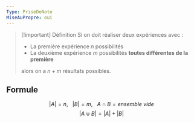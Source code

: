 ```yaml
---
Type: PriseDeNote
MiseAuPropre: oui
---
```


>[!important] Définition
>Si on doit réaliser deux expériences avec :
>- La première expérience $n$ possibilités
>- La deuxième expérience $m$ possibilités **toutes différentes de la première**
>  
>alors on a $n+m$ résultats possibles.

## Formule
$$
\lvert A \rvert = n, \>\>\> \lvert B \rvert = m, \>\>\> A \cap B = ensemble \> vide
$$
$$
\lvert A \cup B \rvert = \lvert A \rvert + \lvert B \rvert 
$$
